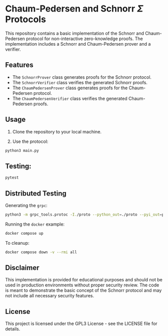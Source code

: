 # Chaum-Pedersen and Schnorr $\Sigma$ Protocols

This repository contains a basic implementation of the Schnorr and Chaum-Pedersen protocol for non-interactive zero-knowledge proofs. The implementation includes a Schnorr and Chaum-Pedersen prover and a verifier.

## Features

- The `SchnorrProver` class generates proofs for the Schnorr protocol.
- The `SchnorrVerifier` class verifies the generated Schnorr proofs.
- The `ChaumPedersenProver` class generates proofs for the Chaum-Pedersen protocol.
- The `ChaumPedersenVerifier` class verifies the generated Chaum-Pedersen proofs.

## Usage

1. Clone the repository to your local machine.

2. Use the protocol:

```bash
python3 main.py
```

## Testing:
```bash
pytest
```
## Distributed Testing
Generating the `grpc`:


```bash
python3 -m grpc_tools.protoc -I./proto --python_out=./proto --pyi_out=proto --grpc_python_out=./proto proto/zkp.proto
```
Running the `docker` example:
```bash
docker compose up
```

To cleanup:
```bash
docker compose down -v --rmi all
```
## Disclaimer
This implementation is provided for educational purposes and should not be used in production environments without proper security review. The code is meant to demonstrate the basic concept of the Schnorr protocol and may not include all necessary security features.

## License
This project is licensed under the GPL3 License - see the LICENSE file for details.
